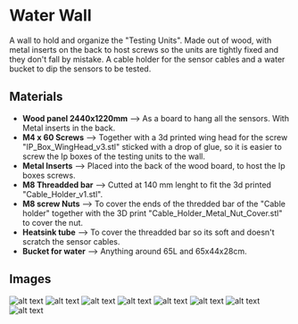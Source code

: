
# Water Wall 

A wall to hold and organize the "Testing Units". Made out of wood, with metal inserts on the back to host screws so the units are tightly fixed and they don't fall by mistake. A cable holder for the sensor cables and a water bucket to dip the sensors to be tested.


## Materials
- **Wood panel 2440x1220mm** --> As a board to hang all the sensors. With Metal inserts in the back.
- **M4 x 60 Screws** --> Together with a 3d printed wing head for the screw "IP_Box_WingHead_v3.stl" sticked with a drop of glue, so it is easier to screw the Ip boxes of the testing units to the wall.
- **Metal Inserts**  --> Placed into the back of the wood board, to host the Ip boxes screws.
- **M8 Threadded bar** --> Cutted at 140 mm lenght to fit the 3d printed "Cable_Holder_v1.stl".
- **M8 screw Nuts** --> To cover the ends of the thredded bar of the "Cable holder" together with the 3D print "Cable_Holder_Metal_Nut_Cover.stl" to cover the nut.
- **Heatsink tube** --> To cover the threadded bar so its soft and doesn't scratch the sensor cables.
- **Bucket for water** --> Anything around 65L and 65x44x28cm.

## Images
![alt text](Captura_09.JPG)
![alt text](Captura_01.JPG)
![alt text](Captura_06.JPG) 
![alt text](Captura_08.JPG)
![alt text](Captura_13.jpeg) 
![alt text](Captura_10.jpeg) 
![alt text](Captura_11.jpeg) 
![alt text](Captura_12.jpeg)
